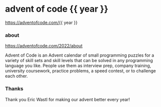 advent of code {{ year }}
===================

https://adventofcode.com/{{ year }}

### about

https://adventofcode.com/2022/about

Advent of Code is an Advent calendar of small programming puzzles for a variety
of skill sets and skill levels that can be solved in any programming language you like.
People use them as interview prep, company training, university coursework,
practice problems, a speed contest, or to challenge each other.

### Thanks

Thank you Eric Wastl for making our advent better every year!